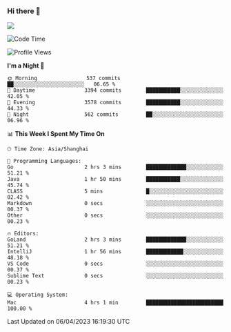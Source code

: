 ### Hi there 👋

<!--
**JJAYCHEN1e/jjaychen1e** is a ✨ _special_ ✨ repository because its `README.md` (this file) appears on your GitHub profile.

Here are some ideas to get you started:

- 🔭 I’m currently working on ...
- 🌱 I’m currently learning ...
- 👯 I’m looking to collaborate on ...
- 🤔 I’m looking for help with ...
- 💬 Ask me about ...
- 📫 How to reach me: ...
- 😄 Pronouns: ...
- ⚡ Fun fact: ...
-->

[![](https://github-readme-stats.vercel.app/api?username=jjaychen1e&show_icons=true)](https://github.com/jjaychen1e/github-readme-stats?count_private=true)

<!--START_SECTION:waka-->
![Code Time](http://img.shields.io/badge/Code%20Time-585%20hrs%2013%20mins-blue)

![Profile Views](http://img.shields.io/badge/Profile%20Views-2-blue)

**I'm a Night 🦉** 

```text
🌞 Morning                537 commits         ██░░░░░░░░░░░░░░░░░░░░░░░   06.65 % 
🌆 Daytime                3394 commits        ███████████░░░░░░░░░░░░░░   42.05 % 
🌃 Evening                3578 commits        ███████████░░░░░░░░░░░░░░   44.33 % 
🌙 Night                  562 commits         ██░░░░░░░░░░░░░░░░░░░░░░░   06.96 % 
```


📊 **This Week I Spent My Time On** 

```text
🕑︎ Time Zone: Asia/Shanghai

💬 Programming Languages: 
Go                       2 hrs 3 mins        █████████████░░░░░░░░░░░░   51.21 % 
Java                     1 hr 50 mins        ███████████░░░░░░░░░░░░░░   45.74 % 
CLASS                    5 mins              █░░░░░░░░░░░░░░░░░░░░░░░░   02.42 % 
Markdown                 0 secs              ░░░░░░░░░░░░░░░░░░░░░░░░░   00.37 % 
Other                    0 secs              ░░░░░░░░░░░░░░░░░░░░░░░░░   00.23 % 

🔥 Editors: 
GoLand                   2 hrs 3 mins        █████████████░░░░░░░░░░░░   51.21 % 
IntelliJ                 1 hr 56 mins        ████████████░░░░░░░░░░░░░   48.18 % 
VS Code                  0 secs              ░░░░░░░░░░░░░░░░░░░░░░░░░   00.37 % 
Sublime Text             0 secs              ░░░░░░░░░░░░░░░░░░░░░░░░░   00.23 % 

💻 Operating System: 
Mac                      4 hrs 1 min         █████████████████████████   100.00 % 
```


 Last Updated on 06/04/2023 16:19:30 UTC
<!--END_SECTION:waka-->
